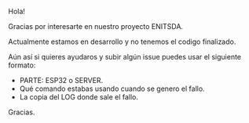 Hola!

Gracias por interesarte en nuestro proyecto ENITSDA.

Actualmente estamos en desarrollo y no tenemos el codigo finalizado.

Aún así si quieres ayudaros y subir algún issue puedes usar el siguiente formato:
 - PARTE: ESP32 o SERVER.
 - Qué comando estabas usando cuando se genero el fallo.
 - La copia del LOG donde sale el fallo.
 
Gracias.
 